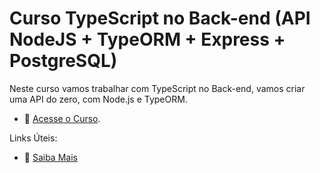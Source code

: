 # Curso TypeScript no Back-end (API NodeJS + TypeORM + Express + PostgreSQL)

Neste curso vamos trabalhar com TypeScript no Back-end, vamos criar uma API do zero, com Node.js e TypeORM.

- :movie_camera: [Acesse o Curso](https://academy.especializati.com.br/curso/typescript-back-end-api-nodejs-typeorm-postgresql).


Links Úteis:

- :tada: [Saiba Mais](https://linktr.ee/especializati)
